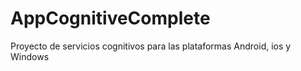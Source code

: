 # AppCognitiveComplete
Proyecto de servicios cognitivos para las plataformas Android, ios y Windows  
